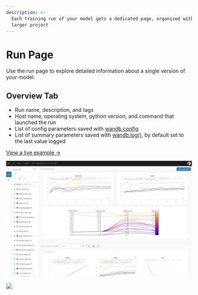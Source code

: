 ```yaml
---
description: >-
  Each training run of your model gets a dedicated page, organized within the
  larger project
---
```


# Run Page

Use the run page to explore detailed information about a single version of your model.

## Overview Tab

* Run name, description, and tags
* Host name, operating system, python version, and command that launched the run
* List of config parameters saved with [wandb.config](../../../library/config.md)
* List of summary parameters saved with [wandb.log\(\)](../../../library/log.md), by default set to the last value logged

[View a live example →](https://app.wandb.ai/wandb/examples-keras-cnn-fashion/runs/wec25l0q/overview)

![](../../../.gitbook/assets/image%20%2810%29.png)

![](../../../.gitbook/assets/image%20%285%29.png)

